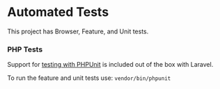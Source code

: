 # Automated Tests

This project has Browser, Feature, and Unit tests.

### PHP Tests

Support for [testing with PHPUnit](https://laravel.com/docs/5.7/testing) is included out of the box with Laravel.

To run the feature and unit tests use:
`vendor/bin/phpunit`
